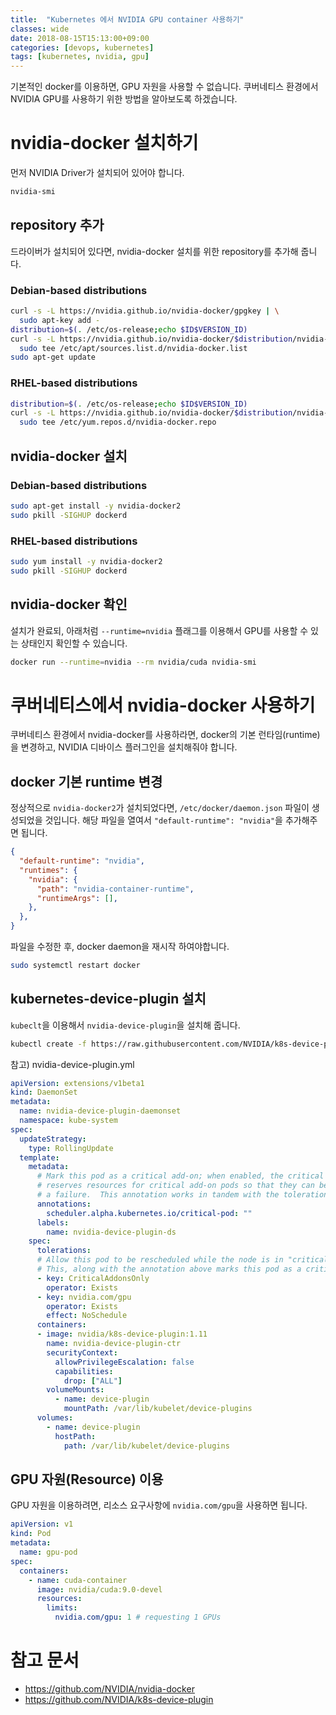 ```yaml
---
title:  "Kubernetes 에서 NVIDIA GPU container 사용하기"
classes: wide
date: 2018-08-15T15:13:00+09:00
categories: [devops, kubernetes]
tags: [kubernetes, nvidia, gpu]
---
```


기본적인 docker를 이용하면, GPU 자원을 사용할 수 없습니다. 
쿠버네티스 환경에서 NVIDIA GPU를 사용하기 위한 방법을 알아보도록 하겠습니다.


# nvidia-docker 설치하기
먼저 NVIDIA Driver가 설치되어 있어야 합니다.
```bash
nvidia-smi
```

## repository 추가
드라이버가 설치되어 있다면, nvidia-docker 설치를 위한 repository를 추가해 줍니다.
### Debian-based distributions
```bash
curl -s -L https://nvidia.github.io/nvidia-docker/gpgkey | \
  sudo apt-key add -
distribution=$(. /etc/os-release;echo $ID$VERSION_ID)
curl -s -L https://nvidia.github.io/nvidia-docker/$distribution/nvidia-docker.list | \
  sudo tee /etc/apt/sources.list.d/nvidia-docker.list
sudo apt-get update
```

### RHEL-based distributions
```bash
distribution=$(. /etc/os-release;echo $ID$VERSION_ID)
curl -s -L https://nvidia.github.io/nvidia-docker/$distribution/nvidia-docker.repo | \
  sudo tee /etc/yum.repos.d/nvidia-docker.repo
```

## nvidia-docker 설치
### Debian-based distributions
```bash
sudo apt-get install -y nvidia-docker2
sudo pkill -SIGHUP dockerd
```

### RHEL-based distributions
```bash
sudo yum install -y nvidia-docker2
sudo pkill -SIGHUP dockerd

```

## nvidia-docker 확인
설치가 완료되, 아래처럼 `--runtime=nvidia` 플래그를 이용해서 GPU를 사용할 수 있는 상태인지 확인할 수 있습니다.
```bash
docker run --runtime=nvidia --rm nvidia/cuda nvidia-smi
```


# 쿠버네티스에서 nvidia-docker 사용하기
쿠버네티스 환경에서 nvidia-docker를 사용하라면, docker의 기본 런타임(runtime)을 변경하고, NVIDIA 디바이스 플러그인을 설치해줘야 합니다.

## docker 기본 runtime 변경
정상적으로 `nvidia-docker2`가 설치되었다면, `/etc/docker/daemon.json` 파일이 생성되었을 것입니다.
해당 파일을 열여서 `"default-runtime": "nvidia"`을 추가해주면 됩니다.
```json
{
  "default-runtime": "nvidia", 
  "runtimes": {
    "nvidia": {
      "path": "nvidia-container-runtime",
      "runtimeArgs": [],
    },
  },
}
```
파일을 수정한 후, docker daemon을 재시작 하여야합니다.
```bash
sudo systemctl restart docker
```

## kubernetes-device-plugin 설치
`kubeclt`을 이용해서 `nvidia-device-plugin`을 설치해 줍니다.
```bash
kubectl create -f https://raw.githubusercontent.com/NVIDIA/k8s-device-plugin/v1.11/nvidia-device-plugin.yml
```
참고) nvidia-device-plugin.yml
```yaml
apiVersion: extensions/v1beta1
kind: DaemonSet
metadata:
  name: nvidia-device-plugin-daemonset
  namespace: kube-system
spec:
  updateStrategy:
    type: RollingUpdate
  template:
    metadata:
      # Mark this pod as a critical add-on; when enabled, the critical add-on scheduler
      # reserves resources for critical add-on pods so that they can be rescheduled after
      # a failure.  This annotation works in tandem with the toleration below.
      annotations:
        scheduler.alpha.kubernetes.io/critical-pod: ""
      labels:
        name: nvidia-device-plugin-ds
    spec:
      tolerations:
      # Allow this pod to be rescheduled while the node is in "critical add-ons only" mode.
      # This, along with the annotation above marks this pod as a critical add-on.
      - key: CriticalAddonsOnly
        operator: Exists
      - key: nvidia.com/gpu
        operator: Exists
        effect: NoSchedule
      containers:
      - image: nvidia/k8s-device-plugin:1.11
        name: nvidia-device-plugin-ctr
        securityContext:
          allowPrivilegeEscalation: false
          capabilities:
            drop: ["ALL"]
        volumeMounts:
          - name: device-plugin
            mountPath: /var/lib/kubelet/device-plugins
      volumes:
        - name: device-plugin
          hostPath:
            path: /var/lib/kubelet/device-plugins
```

## GPU 자원(Resource) 이용
GPU 자원을 이용하려면, 리소스 요구사항에 `nvidia.com/gpu`을 사용하면 됩니다.

```yaml
apiVersion: v1
kind: Pod
metadata:
  name: gpu-pod
spec:
  containers:
    - name: cuda-container
      image: nvidia/cuda:9.0-devel
      resources:
        limits:
          nvidia.com/gpu: 1 # requesting 1 GPUs
```

# 참고 문서
- <https://github.com/NVIDIA/nvidia-docker>
- <https://github.com/NVIDIA/k8s-device-plugin>
